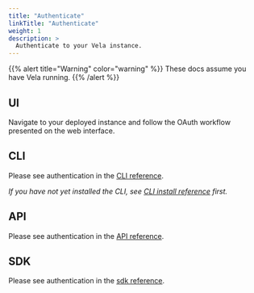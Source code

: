 ```yaml
---
title: "Authenticate"
linkTitle: "Authenticate"
weight: 1
description: >
  Authenticate to your Vela instance.
---
```


{{% alert title="Warning" color="warning" %}}
These docs assume you have Vela running.
{{% /alert %}}

## UI

Navigate to your deployed instance and follow the OAuth workflow presented on the web interface.

## CLI

Please see authentication in the [CLI reference](/docs/cli/authentication).

_If you have not yet installed the CLI, see [CLI install reference](/docs/cli/install/) first._

## API

Please see authentication in the [API reference](/docs/api/authentication/).

## SDK

Please see authentication in the [sdk reference](/docs/usage/reference/sdk/authentication).
